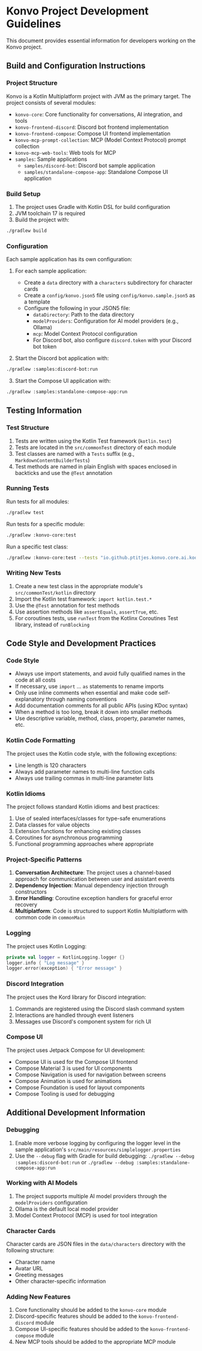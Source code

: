 # Konvo Project Development Guidelines

This document provides essential information for developers working on the Konvo project.

## Build and Configuration Instructions

### Project Structure

Konvo is a Kotlin Multiplatform project with JVM as the primary target. The project consists of several modules:

- `konvo-core`: Core functionality for conversations, AI integration, and tools
- `konvo-frontend-discord`: Discord bot frontend implementation
- `konvo-frontend-compose`: Compose UI frontend implementation
- `konvo-mcp-prompt-collection`: MCP (Model Context Protocol) prompt collection
- `konvo-mcp-web-tools`: Web tools for MCP
- `samples`: Sample applications
  - `samples/discord-bot`: Discord bot sample application
  - `samples/standalone-compose-app`: Standalone Compose UI application

### Build Setup

1. The project uses Gradle with Kotlin DSL for build configuration
2. JVM toolchain 17 is required
3. Build the project with:

```bash
./gradlew build
```

### Configuration

Each sample application has its own configuration:

1. For each sample application:
   - Create a `data` directory with a `characters` subdirectory for character cards
   - Create a `config/konvo.json5` file using `config/konvo.sample.json5` as a template
   - Configure the following in your JSON5 file:
     - `dataDirectory`: Path to the data directory
     - `modelProviders`: Configuration for AI model providers (e.g., Ollama)
     - `mcp`: Model Context Protocol configuration
     - For Discord bot, also configure `discord.token` with your Discord bot token

2. Start the Discord bot application with:

```bash
./gradlew :samples:discord-bot:run
```

3. Start the Compose UI application with:

```bash
./gradlew :samples:standalone-compose-app:run
```

## Testing Information

### Test Structure

1. Tests are written using the Kotlin Test framework (`kotlin.test`)
2. Tests are located in the `src/commonTest` directory of each module
3. Test classes are named with a `Tests` suffix (e.g., `MarkdownContentBuilderTests`)
4. Test methods are named in plain English with spaces enclosed in backticks and use the `@Test` annotation

### Running Tests

Run tests for all modules:

```bash
./gradlew test
```

Run tests for a specific module:

```bash
./gradlew :konvo-core:test
```

Run a specific test class:

```bash
./gradlew :konvo-core:test --tests "io.github.ptitjes.konvo.core.ai.koog.CallFixingPromptExecutorTests"
```

### Writing New Tests

1. Create a new test class in the appropriate module's `src/commonTest/kotlin` directory
2. Import the Kotlin test framework: `import kotlin.test.*`
3. Use the `@Test` annotation for test methods
4. Use assertion methods like `assertEquals`, `assertTrue`, etc.
5. For coroutines tests, use `runTest` from the Kotlinx Coroutines Test library, instead of `runBlocking`

## Code Style and Development Practices

### Code Style

- Always use import statements, and avoid fully qualified names in the code at all costs
- If necessary, use `import` ... `as` statements to rename imports
- Only use inline comments when essential and make code self-explanatory through naming conventions
- Add documentation comments for all public APIs (using KDoc syntax)
- When a method is too long, break it down into smaller methods
- Use descriptive variable, method, class, property, parameter names, etc.

### Kotlin Code Formatting

The project uses the Kotlin code style, with the following exceptions:
- Line length is 120 characters
- Always add parameter names to multi-line function calls
- Always use trailing commas in multi-line parameter lists

### Kotlin Idioms

The project follows standard Kotlin idioms and best practices:

1. Use of sealed interfaces/classes for type-safe enumerations
2. Data classes for value objects
3. Extension functions for enhancing existing classes
4. Coroutines for asynchronous programming
5. Functional programming approaches where appropriate

### Project-Specific Patterns

1. **Conversation Architecture**: The project uses a channel-based approach for communication between user and assistant events
2. **Dependency Injection**: Manual dependency injection through constructors
3. **Error Handling**: Coroutine exception handlers for graceful error recovery
4. **Multiplatform**: Code is structured to support Kotlin Multiplatform with common code in `commonMain`

### Logging

The project uses Kotlin Logging:

```kotlin
private val logger = KotlinLogging.logger {}
logger.info { "Log message" }
logger.error(exception) { "Error message" }
```

### Discord Integration

The project uses the Kord library for Discord integration:

1. Commands are registered using the Discord slash command system
2. Interactions are handled through event listeners
3. Messages use Discord's component system for rich UI

### Compose UI

The project uses Jetpack Compose for UI development:
- Compose UI is used for the Compose UI frontend
- Compose Material 3 is used for UI components
- Compose Navigation is used for navigation between screens
- Compose Animation is used for animations
- Compose Foundation is used for layout components
- Compose Tooling is used for debugging

## Additional Development Information

### Debugging

1. Enable more verbose logging by configuring the logger level in the sample application's `src/main/resources/simplelogger.properties`
2. Use the `--debug` flag with Gradle for build debugging: `./gradlew --debug :samples:discord-bot:run` or `./gradlew --debug :samples:standalone-compose-app:run`

### Working with AI Models

1. The project supports multiple AI model providers through the `modelProviders` configuration
2. Ollama is the default local model provider
3. Model Context Protocol (MCP) is used for tool integration

### Character Cards

Character cards are JSON files in the `data/characters` directory with the following structure:
- Character name
- Avatar URL
- Greeting messages
- Other character-specific information

### Adding New Features

1. Core functionality should be added to the `konvo-core` module
2. Discord-specific features should be added to the `konvo-frontend-discord` module
3. Compose UI-specific features should be added to the `konvo-frontend-compose` module
4. New MCP tools should be added to the appropriate MCP module
